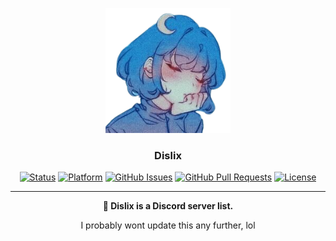 <p align="center">
  <a href="" rel="noopener">
 <img width=200px height=200px src="./routes/public/images/icon-transparent.png" alt="Dislix Icon"></a>
</p>

<h3 align="center">Dislix</h3>

<div align="center">

[![Status](https://img.shields.io/badge/status-active-success.svg)]()
[![Platform](https://img.shields.io/badge/platform-discord-blue.svg)](https://discord.gg/6VqZYBXJyT)
[![GitHub Issues](https://img.shields.io/github/issues/asciidude/Dislix.svg)](https://github.com/asciidude/Dislix/issues)
[![GitHub Pull Requests](https://img.shields.io/github/issues-pr/asciidude/Dislix.svg)](https://github.com/asciidude/Dislix/pulls)
[![License](https://img.shields.io/badge/license-MIT-blue.svg)](/LICENSE)

</div>

---

<p align="center">
  <strong>
    🤖 Dislix is a Discord server list.
    <br> 
  </strong>
</p>

<p align="center">
  I probably wont update this any further, lol
</p>